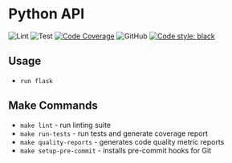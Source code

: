 # Python API

![Lint](https://github.com/sven9/python-api/actions/workflows/lint.yml/badge.svg)
![Test](https://github.com/sven9/python-api/actions/workflows/test.yml/badge.svg)
[![Code Coverage](https://img.shields.io/codecov/c/github/sven9/python-api)](https://codecov.io/github/sven9/python-api)
![GitHub](https://img.shields.io/github/license/sven9/python-api)
[![Code style: black](https://img.shields.io/badge/code%20style-black-000000.svg)](https://github.com/psf/black)

## Usage

* `run flask`

## Make Commands
* `make lint` - run linting suite
* `make run-tests` - run tests and generate coverage report
* `make quality-reports` - generates code quality metric reports
* `make setup-pre-commit` - installs pre-commit hooks for Git

